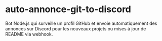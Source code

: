 # auto-annonce-git-to-discord
Bot Node.js qui surveille un profil GitHub et envoie automatiquement des annonces sur Discord pour les nouveaux projets ou mises à jour de README via webhook.
